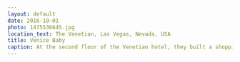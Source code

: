 ```yaml
---
layout: default
date: 2016-10-01
photo: 1475536645.jpg
location_text: The Venetian, Las Vegas, Nevada, USA
title: Venice Baby
caption: At the second floor of the Venetian hotel, they built a shopping center with a river where people could go on using gondolas! All of this just to bring Venice from Italy to Vegas!
---
```

